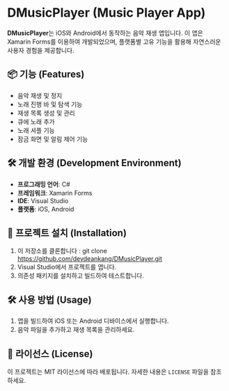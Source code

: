 
# DMusicPlayer (Music Player App)

**DMusicPlayer**는 iOS와 Android에서 동작하는 음악 재생 앱입니다. 이 앱은 Xamarin Forms를 이용하여 개발되었으며, 플랫폼별 고유 기능을 활용해 자연스러운 사용자 경험을 제공합니다.

## 📦 기능 (Features)
- 음악 재생 및 정지
- 노래 진행 바 및 탐색 기능
- 재생 목록 생성 및 관리
- 큐에 노래 추가
- 노래 셔플 기능
- 잠금 화면 및 알림 제어 기능

## 🛠 개발 환경 (Development Environment)
- **프로그래밍 언어**: C#
- **프레임워크**: Xamarin Forms
- **IDE**: Visual Studio
- **플랫폼**: iOS, Android

## 🚀 프로젝트 설치 (Installation)
1. 이 저장소를 클론합니다 : git clone https://github.com/devdeankang/DMusicPlayer.git   
2. Visual Studio에서 프로젝트를 엽니다.
3. 의존성 패키지를 설치하고 빌드하여 테스트합니다.

## 🛠 사용 방법 (Usage)
1. 앱을 빌드하여 iOS 또는 Android 디바이스에서 실행합니다.
2. 음악 파일을 추가하고 재생 목록을 관리하세요.

## 📄 라이선스 (License)
이 프로젝트는 MIT 라이선스에 따라 배포됩니다. 자세한 내용은 `LICENSE` 파일을 참조하세요.
